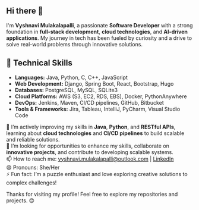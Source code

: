 ## Hi there 👋
I'm **Vyshnavi Mulakalapalli**, a passionate **Software Developer** with a strong foundation in **full-stack development**, **cloud technologies**, and **AI-driven applications**. My journey in tech has been fueled by curiosity and a drive to solve real-world problems through innovative solutions.

## 🔧 Technical Skills
- **Languages:** Java, Python, C, C++, JavaScript  
- **Web Development:** Django, Spring Boot, React, Bootstrap, Hugo  
- **Databases:** PostgreSQL, MySQL, SQLite3  
- **Cloud Platforms:** AWS (S3, EC2, RDS, EBS), Docker, PythonAnywhere  
- **DevOps:** Jenkins, Maven, CI/CD pipelines, GitHub, Bitbucket  
- **Tools & Frameworks:** Jira, Tableau, IntelliJ, PyCharm, Visual Studio Code

🌱 I’m actively improving my skills in **Java**, **Python**, and **RESTful APIs**, learning about **cloud technologies** and **CI/CD pipelines** to build scalable and reliable solutions.  
👯 I’m looking for opportunities to enhance my skills, collaborate on **innovative projects**, and contribute to developing scalable systems.  
📫 How to reach me: [vyshnavi.mulakalapalli@outlook.com](mailto:vyshnavi.mulakalapalli@outlook.com) | [LinkedIn](https://www.linkedin.com/in/vyshnavi-mulakalapalli-178286194/)  
😄 Pronouns: She/Her  
⚡ Fun fact: I’m a puzzle enthusiast and love exploring creative solutions to complex challenges!  

Thanks for visiting my profile! Feel free to explore my repositories and projects. 😊  

